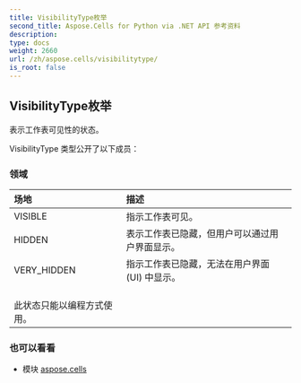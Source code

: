 ```yaml
---
title: VisibilityType枚举
second_title: Aspose.Cells for Python via .NET API 参考资料
description:
type: docs
weight: 2660
url: /zh/aspose.cells/visibilitytype/
is_root: false
---
```

## VisibilityType枚举
表示工作表可见性的状态。



VisibilityType 类型公开了以下成员：

### 领域
|场地|描述|
| :- | :- |
| VISIBLE |指示工作表可见。|
| HIDDEN |表示工作表已隐藏，但用户可以通过用户界面显示。|
| VERY_HIDDEN |指示工作表已隐藏，无法在用户界面 (UI) 中显示。<br/>此状态只能以编程方式使用。|



### 也可以看看
* 模块 [aspose.cells](..)

